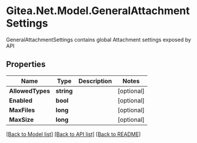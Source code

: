 # Gitea.Net.Model.GeneralAttachmentSettings
GeneralAttachmentSettings contains global Attachment settings exposed by API

## Properties

Name | Type | Description | Notes
------------ | ------------- | ------------- | -------------
**AllowedTypes** | **string** |  | [optional] 
**Enabled** | **bool** |  | [optional] 
**MaxFiles** | **long** |  | [optional] 
**MaxSize** | **long** |  | [optional] 

[[Back to Model list]](../README.md#documentation-for-models) [[Back to API list]](../README.md#documentation-for-api-endpoints) [[Back to README]](../README.md)

